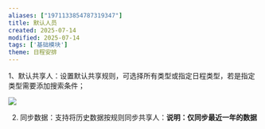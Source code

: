 ```yaml
---
aliases: ["1971133854787319347"]
title: 默认人员
created: 2025-07-14
modified: 2025-07-14
tags: ['基础模块']
theme: 日程安排
---
```


1、默认共享人：设置默认共享规则，可选择所有类型或指定日程类型，若是指定类型需要添加搜索条件；

![](https://myhelpdoc.oss-cn-heyuan.aliyuncs.com/mdimages/8da67c1d61d0eed9ce08a20b73b16f86.jpg)

2. 同步数据：支持将历史数据按规则同步共享人：**说明：仅同步最近一年的数据**

